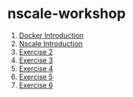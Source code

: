 nscale-workshop
===============

1. [Docker Introduction](https://github.com/nearform/nscale-workshop/blob/master/docker-intro.md)
2. [Nscale Introduction](https://github.com/nearform/nscale-workshop/blob/master/nscale-intro.md)
  1. [Exercise 2](https://github.com/nearform/nscale-workshop/blob/master/ex2.md)
  2. [Exercise 3](https://github.com/nearform/nscale-workshop/blob/master/ex3.md)
  3. [Exercise 4](https://github.com/nearform/nscale-workshop/blob/master/ex4.md)
  4. [Exercise 5](https://github.com/nearform/nscale-workshop/blob/master/ex5.md)
  5. [Exercise 6](https://github.com/nearform/nscale-workshop/blob/master/ex6.md)
